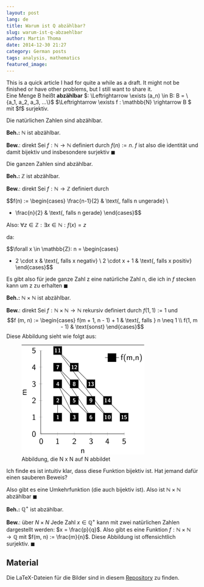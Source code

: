 ```yaml
---
layout: post
lang: de
title: Warum ist Q abzählbar?
slug: warum-ist-q-abzaehlbar
author: Martin Thoma
date: 2014-12-30 21:27
category: German posts
tags: analysis, mathematics
featured_image:
---
```

<div class="info">This is a quick article I had for quite a while as a draft.
It might not be finished or have other problems, but I still want to share
it.</div>

<div class="definition">Eine Menge B heißt <strong>abzählbar</strong> $: \Leftrightarrow \exists (a_n) \in B: B = \{a_1, a_2, a_3, ...\}$
$\Leftrightarrow \exists f : \mathbb{N} \rightarrow B $ mit $f$ surjektiv.</div>

Die natürlichen Zahlen sind abzählbar.

<strong>Beh.:</strong> $\mathbb{N}$ ist abzählbar.

<strong>Bew.</strong>: direkt
Sei $f: \mathbb{N} \rightarrow \mathbb{N}$ definiert durch $f(n) := n$. $f$ ist also die identität und damit bijektiv und insbesondere surjektiv $\blacksquare$

Die ganzen Zahlen sind abzählbar.

<strong>Beh.:</strong> $\mathbb{Z}$ ist abzählbar.

<strong>Bew.</strong>: direkt
Sei $f: \mathbb{N} \rightarrow \mathbb{Z}$ definiert durch

$$f(n) :=
\begin{cases}
\frac{n-1}{2}   & \text{, falls n ungerade} \\
- \frac{n}{2} & \text{, falls n gerade}
\end{cases}$$

Also:
$\forall z \in \mathbb{Z}: \exists x \in \mathbb{N} : f(x) = z$

da:

$$\forall x \in \mathbb{Z}: n =
\begin{cases}
- 2 \cdot x   & \text{, falls x negativ} \\
2 \cdot x + 1 & \text{, falls x positiv}
\end{cases}$$

Es gibt also für jede ganze Zahl z eine natürliche Zahl n, die ich in $f$ stecken kann um z zu erhalten $\blacksquare$


<strong>Beh.:</strong> $\mathbb{N} \times \mathbb{N}$ ist abzählbar.

<strong>Bew.</strong>: direkt
Sei $f: \mathbb{N} \times \mathbb{N} \rightarrow \mathbb{N}$ rekursiv definiert durch $f(1,1) := 1$ und
$$f (m, n) := \begin{cases}
f(m + 1, n - 1) + 1 & \text{, falls } n \neq 1 \\
f(1, m - 1)         & \text{sonst}
\end{cases}$$
Diese Abbildung sieht wie folgt aus:


<figure>
    <a href="../images/2012/03/countable-set-n-times-n.png"><img src="../images/2012/03/countable-set-n-times-n.png" alt="Function that transforms N times N to N" title="Abbildung, die N x N auf N abbildet" width="322" height="288" class="size-full wp-image-20501" /></a>
    <figcaption>Abbildung, die N x N auf N abbildet</figcaption>
</figure>

Ich finde es ist intuitiv klar, dass diese Funktion bijektiv ist. Hat jemand dafür einen sauberen Beweis?

Also gibt es eine Umkehrfunktion (die auch bijektiv ist). Also ist $\mathbb{N} \times \mathbb{N}$ abzählbar $\blacksquare$

<strong>Beh.:</strong> $\mathbb{Q}^+$ ist abzählbar.

<strong>Bew.</strong>: über $N \times N$
Jede Zahl $x \in \mathbb{Q}^+$ kann  mit zwei natürlichen Zahlen dargestellt werden: $x = \frac{p}{q}$. Also gibt es eine Funktion $f: \mathbb{N} \times \mathbb{N} \rightarrow \mathbb{Q}$ mit
$f(m, n) := \frac{m}{n}$. Diese Abbildung ist offensichtlich surjektiv. $\blacksquare$

<h2>Material</h2>
Die LaTeX-Dateien für die Bilder sind in diesem <a href='https://github.com/MartinThoma/LaTeX-examples/tree/master/tikz/countable-sets'>Repository</a> zu finden.
